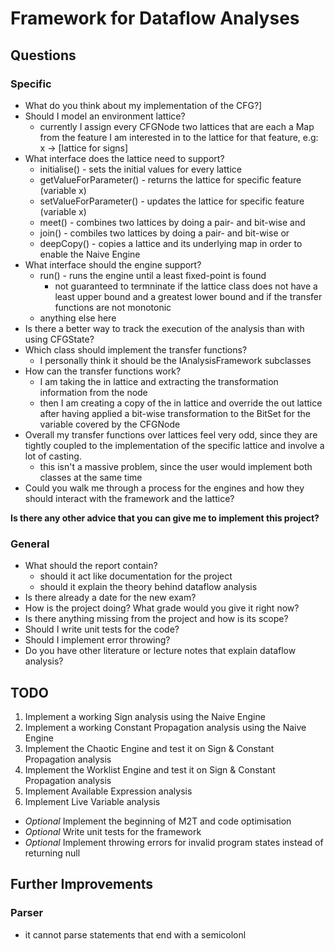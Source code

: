 # Framework for Dataflow Analyses

## Questions
### Specific
- What do you think about my implementation of the CFG?]
- Should I model an environment lattice?
    - currently I assign every CFGNode two lattices that are each a Map from the feature I am interested in to the lattice for that feature, e.g: x -> [lattice for signs]
- What interface does the lattice need to support?
    - initialise() - sets the initial values for every lattice
    - getValueForParameter() - returns the lattice for specific feature (variable x)
    - setValueForParameter() - updates the lattice for specific feature (variable x)
    - meet() - combines two lattices by doing a pair- and bit-wise and
    - join() - combiles two lattices by doing a pair- and bit-wise or
    - deepCopy() - copies a lattice and its underlying map in order to enable the Naive Engine
- What interface should the engine support?
    - run() - runs the engine until a least fixed-point is found
        - not guaranteed to termninate if the lattice class does not have a least upper bound and a greatest lower bound and if the transfer functions are not monotonic
    - anything else here
- Is there a better way to track the execution of the analysis than with using CFGState?
- Which class should implement the transfer functions?
    - I personally think it should be the IAnalysisFramework subclasses
- How can the transfer functions work?
    - I am taking the in lattice and extracting the transformation information from the node
    - then I am creating a copy of the in lattice and override the out lattice after having applied a bit-wise transformation to the BitSet for the variable covered by the CFGNode
- Overall my transfer functions over lattices feel very odd, since they are tightly coupled to the implementation of the specific lattice and involve a lot of casting.
    - this isn't a massive problem, since the user would implement both classes at the same time
- Could you walk me through a process for the engines and how they should interact with the framework and the lattice?

**Is there any other advice that you can give me to implement this project?**

### General
- What should the report contain?
    - should it act like documentation for the project
    - should it explain the theory behind dataflow analysis
- Is there already a date for the new exam?
- How is the project doing? What grade would you give it right now?
- Is there anything missing from the project and how is its scope?
- Should I write unit tests for the code?
- Should I implement error throwing?
- Do you have other literature or lecture notes that explain dataflow analysis?



## TODO
1. Implement a working Sign analysis using the Naive Engine
2. Implement a working Constant Propagation analysis using the Naive Engine
3. Implement the Chaotic Engine and test it on Sign & Constant Propagation analysis
4. Implement the Worklist Engine and test it on Sign & Constant Propagation analysis
5. Implement Available Expression analysis
6. Implement Live Variable analysis
- *Optional* Implement the beginning of M2T and code optimisation
- *Optional* Write unit tests for the framework
- *Optional* Implement throwing errors for invalid program states instead of returning null

## Further Improvements
### Parser
- it cannot parse statements that end with a semicolonl